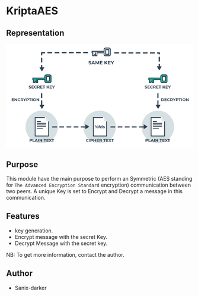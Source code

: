 # KriptaAES

## Representation

![logo](../images/s.png)

## Purpose

This module have the main purpose to perform an Symmetric (AES standing for `The Advanced Encryption Standard` encryption) communication between two peers.
A unique Key is set to Encrypt and Decrypt a message in this communication.

## Features

- key generation.
- Encrypt message with the secret Key.
- Decrypt Message with the secret key.

NB: To get more information, contact the author.

## Author

- Sanix-darker 